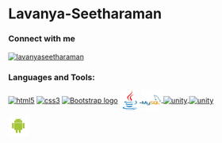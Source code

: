 # Lavanya-Seetharaman
<h3 align="left">Connect with me </h3>
<a href="https://twitter.com/LavanyaRaman20" target="blank"><img align="center" src="https://raw.githubusercontent.com/LearnersCode-Creator/Lavanya-Seetharaman/main/twitter.svg" alt="lavanyaseetharaman" height="30" width="40" /></a>

<h3 align="left">Languages and Tools:</h3>
<a href="https://commons.wikimedia.org/wiki/File:HTML5_logo_and_wordmark.svg" target="blank"><img align="center" src="https://upload.wikimedia.org/wikipedia/commons/6/61/HTML5_logo_and_wordmark.svg" alt="html5" height="30" width="40" /></a>
<a href="https://commons.wikimedia.org/wiki/File:CSS3_logo_and_wordmark.svg" target="blank"><img align="center" src="https://upload.wikimedia.org/wikipedia/commons/d/d5/CSS3_logo_and_wordmark.svg" alt="css3" height="30" width="40" /></a>
<a href="https://commons.wikimedia.org/wiki/File:Bootstrap_logo.svg" target="blank"><img align="center" src="https://upload.wikimedia.org/wikipedia/commons/thumb/b/b2/Bootstrap_logo.svg/32px-Bootstrap_logo.svg.png" alt="Bootstrap logo" height="30" width="40" /></a>
<a href="https://www.java.com" target="_blank"> <img align="center" src="https://raw.githubusercontent.com/devicons/devicon/master/icons/java/java-original.svg" alt="java" width="40" height="40"/> </a>
<a href="https://www.mysql.com/" target="_blank"> <img align="center" src="https://raw.githubusercontent.com/devicons/devicon/master/icons/mysql/mysql-original-wordmark.svg" alt="mysql" width="40" height="40"/> </a>
<a href="https://unity.com/" target="_blank"> <img align="center" src="https://upload.wikimedia.org/wikipedia/commons/1/19/Unity_Technologies_logo.svg" alt="unity" width="40" height="40"/> </a>
<a href="https://angular.io/" target="_blank"> <img align="center" src="https://angular.io/assets/images/logos/angular/angular.svg" alt="unity" width="40" height="40"/> </a>
<p align="left"> <a href="https://developer.android.com" target="_blank"> <img src="https://raw.githubusercontent.com/devicons/devicon/master/icons/android/android-original-wordmark.svg" alt="android" width="40" height="40"/> 
